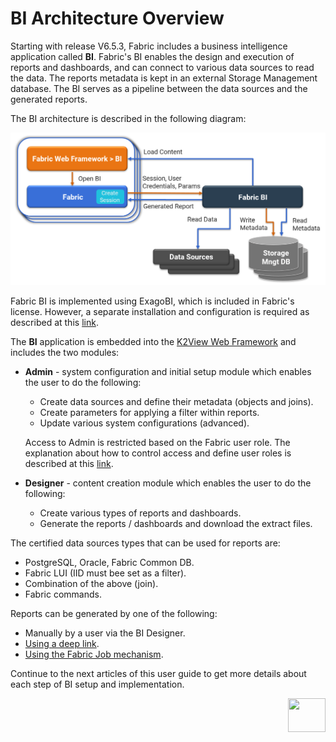 # BI Architecture Overview

Starting with release V6.5.3, Fabric includes a business intelligence application called **BI**. Fabric's BI enables the design and execution of reports and dashboards, and can connect to various data sources to read the data. The reports metadata is kept in an external Storage Management database. The BI serves as a pipeline between the data sources and the generated reports.

The BI architecture is described in the following diagram:

 ![image](images/bi_integration_architecture.png)

Fabric BI is implemented using ExagoBI, which is included in Fabric's license. However, a separate installation and configuration is required as described at this [link](01_Installation.md). 

The **BI** application is embedded into the [K2View Web Framework](/articles/30_web_framework/01_web_framework_overview.html) and includes the two modules:

* **Admin** - system configuration and initial setup module which enables the user to do the following: 

  - Create data sources and define their metadata (objects and joins).
  - Create parameters for applying a filter within reports.
  - Update various system configurations (advanced).

  Access to Admin is restricted based on the Fabric user role. The explanation about how to control access and define user roles is described at this [link](02_Permissions_Setup.md).

* **Designer** - content creation module which enables the user to do the following:

  * Create various types of reports and dashboards. 
  * Generate the reports / dashboards and download the extract files.

The certified data sources types that can be used for reports are:

* PostgreSQL, Oracle, Fabric Common DB.
* Fabric LUI (IID must bee set as a filter).
* Combination of the above (join).
* Fabric commands.

Reports can be generated by one of the following: 

* Manually by a user via the BI Designer.
* [Using a deep link](06_report_execution_guidelines.md#reports-generation-using-deep-link).
* [Using the Fabric Job mechanism](06_report_execution_guidelines.md#reports-generation-using-the-fabric-jobs-mechanism). 

Continue to the next articles of this user guide to get more details about each step of BI setup and implementation.




[<img align="right" width="60" height="54" src="/articles/images/Next.png">](00_BI_user_guide_overview.md) 
